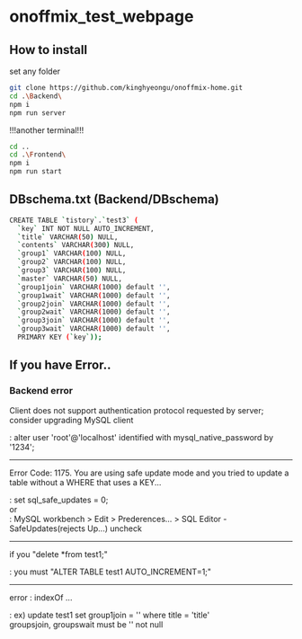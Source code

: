 # onoffmix_test_webpage

## How to install
set any folder
```sh
git clone https://github.com/kinghyeongu/onoffmix-home.git
cd .\Backend\
npm i
npm run server
```

!!!another terminal!!!
```sh
cd ..
cd .\Frontend\
npm i
npm run start
```

## DBschema.txt (Backend/DBschema)
```sh
CREATE TABLE `tistory`.`test3` (
  `key` INT NOT NULL AUTO_INCREMENT,
  `title` VARCHAR(50) NULL,
  `contents` VARCHAR(300) NULL,
  `group1` VARCHAR(100) NULL,
  `group2` VARCHAR(100) NULL,  
  `group3` VARCHAR(100) NULL,  
  `master` VARCHAR(50) NULL,
  `group1join` VARCHAR(1000) default '',
  `group1wait` VARCHAR(1000) default '',
  `group2join` VARCHAR(1000) default '',
  `group2wait` VARCHAR(1000) default '',
  `group3join` VARCHAR(1000) default '',
  `group3wait` VARCHAR(1000) default '',
  PRIMARY KEY (`key`));
```

## If you have Error..
### Backend error

Client does not support authentication protocol requested by server; consider upgrading MySQL  client

: alter user 'root'@'localhost' identified with mysql_native_password by '1234';<br><hr>

Error Code: 1175. You are using safe update mode and you tried to update a table without a WHERE that uses a KEY...

: set sql_safe_updates = 0;<br>
or<br>
: MySQL workbench > Edit > Prederences... > SQL Editor - SafeUpdates(rejects Up...) uncheck<br><hr>

if you "delete *from test1;"

: you must "ALTER TABLE test1 AUTO_INCREMENT=1;"<br><hr>

error : indexOf ...

: ex) update test1 set group1join = '' where title = 'title'<br>
  groupsjoin, groupswait must be '' not null
